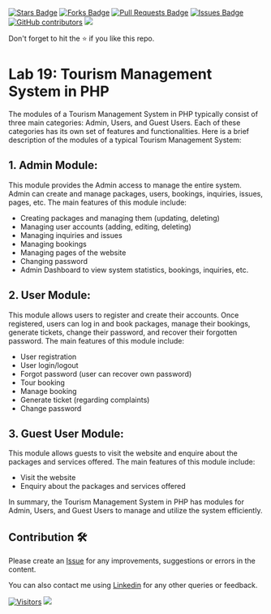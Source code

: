 <a href="https://github.com/drshahizan/learn-php/stargazers"><img src="https://img.shields.io/github/stars/drshahizan/learn-php" alt="Stars Badge"/></a>
<a href="https://github.com/drshahizan/learn-php/network/members"><img src="https://img.shields.io/github/forks/drshahizan/learn-php" alt="Forks Badge"/></a>
<a href="https://github.com/drshahizan/learn-php/pulls"><img src="https://img.shields.io/github/issues-pr/drshahizan/learn-php" alt="Pull Requests Badge"/></a>
<a href="https://github.com/drshahizan/learn-php/issues"><img src="https://img.shields.io/github/issues/drshahizan/learn-php" alt="Issues Badge"/></a>
<a href="https://github.com/drshahizan/learn-php/graphs/contributors"><img alt="GitHub contributors" src="https://img.shields.io/github/contributors/drshahizan/learn-php?color=2b9348"></a>
![](https://visitor-badge.glitch.me/badge?page_id=drshahizan/learn-php)

Don't forget to hit the :star: if you like this repo.

# Lab 19: Tourism Management System in PHP

The modules of a Tourism Management System in PHP typically consist of three main categories: Admin, Users, and Guest Users. Each of these categories has its own set of features and functionalities. Here is a brief description of the modules of a typical Tourism Management System:

## 1. Admin Module:
This module provides the Admin access to manage the entire system. Admin can create and manage packages, users, bookings, inquiries, issues, pages, etc. The main features of this module include:
- Creating packages and managing them (updating, deleting)
- Managing user accounts (adding, editing, deleting)
- Managing inquiries and issues
- Managing bookings
- Managing pages of the website
- Changing password
- Admin Dashboard to view system statistics, bookings, inquiries, etc.

## 2. User Module:
This module allows users to register and create their accounts. Once registered, users can log in and book packages, manage their bookings, generate tickets, change their password, and recover their forgotten password. The main features of this module include:
- User registration
- User login/logout
- Forgot password (user can recover own password)
- Tour booking
- Manage booking
- Generate ticket (regarding complaints)
- Change password

## 3. Guest User Module:
This module allows guests to visit the website and enquire about the packages and services offered. The main features of this module include:
- Visit the website
- Enquiry about the packages and services offered

In summary, the Tourism Management System in PHP has modules for Admin, Users, and Guest Users to manage and utilize the system efficiently.

## Contribution 🛠️
Please create an [Issue](https://github.com/drshahizan/learn-php/issues) for any improvements, suggestions or errors in the content.

You can also contact me using [Linkedin](https://www.linkedin.com/in/drshahizan/) for any other queries or feedback.

[![Visitors](https://api.visitorbadge.io/api/visitors?path=https%3A%2F%2Fgithub.com%2Fdrshahizan&labelColor=%23697689&countColor=%23555555&style=plastic)](https://visitorbadge.io/status?path=https%3A%2F%2Fgithub.com%2Fdrshahizan)
![](https://hit.yhype.me/github/profile?user_id=81284918)

